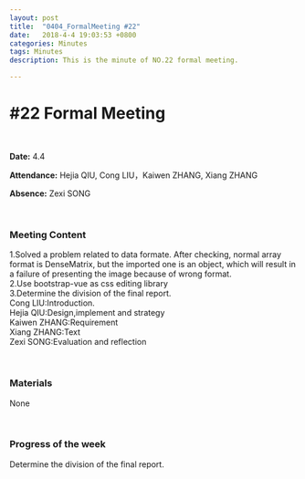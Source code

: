```yaml
---
layout: post
title:  "0404_FormalMeeting #22"
date:   2018-4-4 19:03:53 +0800
categories: Minutes
tags: Minutes
description: This is the minute of NO.22 formal meeting.

---
```




# #22 Formal Meeting #

<br>

**Date:** 4.4

**Attendance:** Hejia QIU, Cong LIU，Kaiwen ZHANG, Xiang ZHANG

**Absence:** Zexi SONG




<br>

### Meeting Content ###

1.Solved a problem related to data formate. After checking, normal array format is DenseMatrix, but the imported one is an object, which will result in a failure of presenting the image because of wrong format.
<br>
2.Use bootstrap-vue as css editing library
<br>
3.Determine the division of the final report.
<br>
Cong LIU:Introduction.
<br>
Hejia QIU:Design,implement and strategy
<br>
Kaiwen ZHANG:Requirement
<br>
Xiang ZHANG:Text
<br>
Zexi SONG:Evaluation and reflection



<br>

### Materials ###
None

<br>

### Progress of the week ###
Determine the division of the final report.

